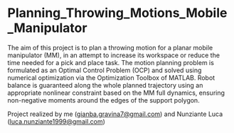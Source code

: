 # Planning_Throwing_Motions_Mobile_Manipulator
The aim of this project is to plan a throwing motion for a planar mobile manipulator (MM), in an attempt to increase its workspace or reduce the time needed for a pick and place task. The motion planning problem is formulated as an Optimal Control Problem (OCP) and solved using numerical optimization via the Optimization Toolbox of MATLAB.
Robot balance is guaranteed along the whole planned trajectory using an appropriate nonlinear constraint based on the MM full dynamics, ensuring non-negative moments around the edges of the support polygon.

Project realized by me (gianba.gravina7@gmail.com) and Nunziante Luca (luca.nunziante1999@gmail.com)
